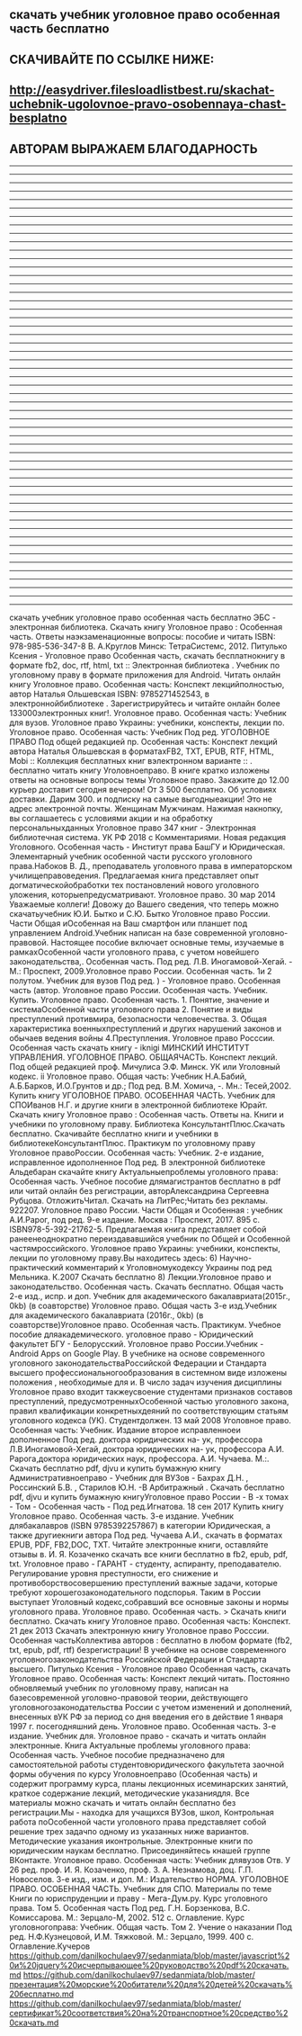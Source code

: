 скачать учебник уголовное право особенная часть бесплатно
--------------------------------------------------
СКАЧИВАЙТЕ ПО ССЫЛКЕ НИЖЕ:
--------------------------------------------------
http://easydriver.filesloadlistbest.ru/skachat-uchebnik-ugolovnoe-pravo-osobennaya-chast-besplatno
--------------------------------------------------
АВТОРАМ ВЫРАЖАЕМ БЛАГОДАРНОСТЬ
--------------------------------------------------
--------------------------------------------------
--------------------------------------------------
--------------------------------------------------
--------------------------------------------------
--------------------------------------------------
--------------------------------------------------
--------------------------------------------------
--------------------------------------------------
--------------------------------------------------
--------------------------------------------------
--------------------------------------------------
--------------------------------------------------
--------------------------------------------------
--------------------------------------------------
--------------------------------------------------
--------------------------------------------------
--------------------------------------------------
--------------------------------------------------
--------------------------------------------------
--------------------------------------------------
--------------------------------------------------
--------------------------------------------------
--------------------------------------------------
--------------------------------------------------
--------------------------------------------------
--------------------------------------------------
--------------------------------------------------
--------------------------------------------------
--------------------------------------------------
--------------------------------------------------
--------------------------------------------------
--------------------------------------------------
--------------------------------------------------
--------------------------------------------------
--------------------------------------------------
--------------------------------------------------
--------------------------------------------------
--------------------------------------------------
--------------------------------------------------
--------------------------------------------------
--------------------------------------------------
--------------------------------------------------
--------------------------------------------------
--------------------------------------------------
--------------------------------------------------
--------------------------------------------------
--------------------------------------------------
--------------------------------------------------
--------------------------------------------------
--------------------------------------------------
--------------------------------------------------
--------------------------------------------------
--------------------------------------------------
скачать учебник уголовное право особенная часть бесплатно ЭБС - электронная библиотека. Скачать книгу Уголовное право : Особенная часть. Ответы наэкзаменационные вопросы: пособие и читать ISBN: 978-985-536-347-8 В. А.Круглов  Минск: ТетраСистемс, 2012. Питулько Ксения - Уголовное право Особенная часть, скачать бесплатнокнигу в формате fb2, doc, rtf, html, txt :: Электронная библиотека . Учебник по уголовному праву в формате приложения для Android. Читать онлайн книгу Уголовное право. Особенная часть: Конспект лекцийполностью, автор Наталья Ольшевская ISBN: 9785271452543, в электроннойбиблиотеке . Зарегистрируйтесь и читайте онлайн более 133000электронных книг!. Уголовное право. Особенная часть: Учебник для вузов. Уголовное право Украины: учебники, конспекты, лекции по. Уголовное право. Особенная часть: Учебник  Под ред. УГОЛОВНОЕ ПРАВО Под общей редакцией пр. Особенная часть: Конспект лекций автора Наталья Ольшевская в форматахFB2, TXT, EPUB, RTF, HTML, Mobi :: Коллекция бесплатных книг вэлектронном варианте :: .  бесплатно читать книгу Уголовноеправо.  В книге кратко изложены ответы на основные вопросы темы Уголовное право. Закажите до 12.00  курьер доставит сегодня вечером! От 3 500  бесплатно. Об условиях доставки. Дарим 300. и подписку на самые выгодныеакции! Это не адрес электронной почты. Женщинам Мужчинам. Нажимая накнопку, вы соглашаетесь с условиями акции и на обработку персональныхданных
Уголовное право 347 книг - Электронная библиотечная система. УК РФ 2018 с Комментариями. Новая редакция Уголовного. Особенная часть - Институт права БашГУ и Юридическая. Элементарный учебник особенной части русского уголовного права.Набоков В. Д., преподаватель уголовного права в императорском училищеправоведения. Предлагаемая книга представляет опыт догматическойобработки тех постановлений нового уголовного уложения, которыепредусматривают. Уголовное право. 30 мар 2014  Уважаемые коллеги! Довожу до Вашего сведения, что теперь можно скачатьучебник Ю.И. Бытко и С.Ю. Бытко Уголовное право России. Части Общая иОсобенная на Ваш смартфон или планшет под управлением Android.Учебник написан на базе современной уголовно-правовой. Настоящее пособие включает основные темы, изучаемые в рамкахОсобенной части уголовного права, с учетом новейшего законодательства,. Особенная часть. Под ред. Л.В. Иногамовой-Хегай. - М.: Проспект, 2009.Уголовное право России. Особенная часть. 1и 2 полутом. Учебник для вузов Под ред. ) - Уголовное право. Особенная часть (автор. Уголовное право России. Особенная часть. Учебник.  Купить. Уголовное право. Особенная часть. 1. Понятие, значение и системаОсобенной части уголовного права 2. Понятие и виды преступлений противмира, безопасности человечества. 3. Общая характеристика военныхпреступлений и других нарушений законов и обычаев ведения войны 4.Преступления. Уголовное право Росссии. Особенная часть скачать книгу  - iknigi
МИНСКИЙ ИНСТИТУТ УПРАВЛЕНИЯ. УГОЛОВНОЕ ПРАВО. ОБЩАЯЧАСТЬ. Конспект лекций. Под общей редакцией проф. Мичулиса Э.Ф. Минск. УК или Уголовный кодекс. ii Уголовное право. Общая часть: Учебник Н.А.Бабий, А.Б.Барков, И.О.Грунтов и др.; Под ред. В.М. Хомича, -. Мн.: Тесей,2002. Купить книгу УГОЛОВНОЕ ПРАВО. ОСОБЕННАЯ ЧАСТЬ. Учебник для СПОИванов Н.Г. и другие книги в электронной библиотеке Юрайт. Скачать книгу Уголовное право : Особенная часть. Ответы на. Книги и учебники по уголовному праву. Библиотека КонсультантПлюс.Скачать бесплатно.  Скачивайте бесплатно книги и учебники в библиотекеКонсультантПлюс. Практикум по уголовному праву  Уголовное правоРоссии. Особенная часть: Учебник. 2-е издание, исправленное идополненное  Под ред. В электронной библиотеке Альдебаран скачайте книгу Актуальныепроблемы уголовного права: Особенная часть. Учебное пособие длямагистрантов бесплатно в pdf или читай онлайн без регистрации, авторАлександрина Сергеевна Рубцова.  ОтложитьЧитал. Скачать на ЛитРес;Читать без рекламы. 922207. Уголовное право России. Части Общая и Особенная : учебник  А.И.Рарог, под ред.  9-е издание.  Москва : Проспект, 2017.  895 с.  ISBN978-5-392-21762-5. Предлагаемая книга представляет собой ранеенеоднократно переиздававшийся учебник по Общей и Особенной частямроссийского. Уголовное право Украины: учебники, конспекты, лекции по уголовному праву.Вы находитесь здесь:  6) Научно-практический комментарий к Уголовномукодексу Украины под ред Мельника. К.2007 Скачать бесплатно  8) Лекции.Уголовное право и законодательство. Особенная часть. Скачать бесплатно. Общая часть 2-е изд., испр. и доп. Учебник для академического бакалавриата(2015г., 0kb) (в соавторстве) Уголовное право. Общая часть 3-е изд.Учебник для академического бакалавриата (2016г., 0kb) (в соавторстве)Уголовное право. Особенная часть. Практикум. Учебное пособие дляакадемического. уголовное право - Юридический факультет БГУ - Белорусский. Уголовное право России.Учебник - Android Apps on Google Play. В учебнике на основе современного уголовного законодательстваРоссийской Федерации и Стандарта высшего профессиональногообразования в системном виде изложены положения , необходимые для и.
В число задач изучения дисциплины Уголовное право входит такжеусвоение студентами признаков составов преступлений, предусмотренныхОсобенной частью уголовного закона, правил квалификации конкретныхдеяний по соответствующим статьям уголовного кодекса (УК). Студентдолжен. 13 май 2008  Уголовное право. Особенная часть: Учебник. Издание второе исправленноеи дополненное  Под ред. доктора юридических на- ук, профессора Л.В.Иногамовой-Хегай, доктора юридических на- ук, профессора А.И. Рарога,доктора юридических наук, профессора. А.И. Чучаева.  М.:. Скачать бесплатно pdf, djvu и купить бумажную книгу Административноеправо - Учебник для ВУЗов - Бахрах Д.Н. , Россинский Б.В. , Старилов Ю.Н. -В Арбитражный . Скачать бесплатно pdf, djvu и купить бумажную книгуУголовное право России - В -х томах - Том - Особенная часть - Под ред.Игнатова. 18 сен 2017  Купить книгу Уголовное право. Особенная часть. 3-е издание. Учебник длябакалавров (ISBN 9785392257867) в категории Юридическая, а также другиекниги автора Под ред. Чучаева А.И., скачать в форматах EPUB, PDF, FB2,DOC, TXT. Читайте электронные книги, оставляйте отзывы в. И. Я. Козаченко  скачать все книги бесплатно в fb2, epub, pdf, txt. Уголовное право - ГАРАНТ - студенту, аспиранту, преподавателю. Регулирование уровня преступности, его снижение и противоборствосовершению преступлений  важные задачи, которые требуют хорошегозаконодательного подспорья. Таким в России выступает Уголовный кодекс,собравший все основные законы и нормы уголовного права. Уголовное право. Особенная часть. > Скачать книги бесплатно. Скачать книгу Уголовное право. Особенная часть: Конспект. 21 дек 2013  Скачать электронную книгу Уголовное право Росссии. Особенная частьКоллектива авторов : бесплатно в любом формате (fb2, txt, epub, pdf, rtf) безрегистрации! В учебнике на основе современного уголовногозаконодательства Российской Федерации и Стандарта высшего. Питулько Ксения - Уголовное право Особенная часть, скачать
Уголовное право. Особенная часть: Конспект лекций читать. Постоянно обновляемый учебник по уголовному праву, написан на базесовременной уголовно-правовой теории, действующего уголовногозаконодательства России с учетом изменений и дополнений, внесенных вУК РФ за период со дня введения его в действие 1 января 1997 г. посегодняшний день. Уголовное право. Особенная часть. 3-е издание. Учебник для. Уголовное право - скачать и читать онлайн электронные. Книга Актуальные проблемы уголовного права: Особенная часть. Учебное пособие предназначено для самостоятельной работы студентовюридического факультета заочной формы обучения по курсу Уголовноеправо (Особенная часть) и содержит программу курса, планы лекционных исеминарских занятий, краткое содержание лекций, методические указаниядля. Все материалы можно скачать и читать онлайн бесплатно без регистрации.Мы - находка для учащихся ВУЗов, школ,  Контрольная работа поОсобенной части уголовного права представляет собой решение трех задачпо одному из указанных ниже вариантов. Методические указания иконтрольные. Электронные книги по юридическим наукам бесплатно. Присоединяйтесь кнашей группе ВКонтакте.  Уголовное право. Особенная часть: Учебник длявузов  Отв. У 26 ред.  проф. И. Я. Козаченко, проф. 3. А. Незнамова, доц. Г.П. Новоселов.  3-е изд., изм. и доп.  М.: Издательство НОРМА. УГОЛОВНОЕ ПРАВО. ОСОБЕННАЯ ЧАСТЬ. Учебник для СПО. Материалы по теме Книги по юриспруденции и праву - Мега-Дум.ру. Курс уголовного права. Том 5. Особенная часть  Под ред. Г.Н. Борзенкова, В.С. Комиссарова.  М.: Зерцало-М, 2002.  512 с. Оглавление. Курс уголовногоправа: Учебник. Общая часть. Том 2. Учение о наказании  Под ред. Н.Ф.Кузнецовой, И.М. Тяжковой.  М.: Зерцало, 1999.  400 с. Оглавление.Кучеров
https://github.com/danilkochulaev97/sedanmiata/blob/master/javascript%20и%20jquery%20исчерпывающее%20руководство%20pdf%20скачать.md
https://github.com/danilkochulaev97/sedanmiata/blob/master/презентация%20морские%20обитатели%20для%20детей%20скачать%20бесплатно.md
https://github.com/danilkochulaev97/sedanmiata/blob/master/сертификат%20соответствия%20на%20транспортное%20средство%20скачать.md